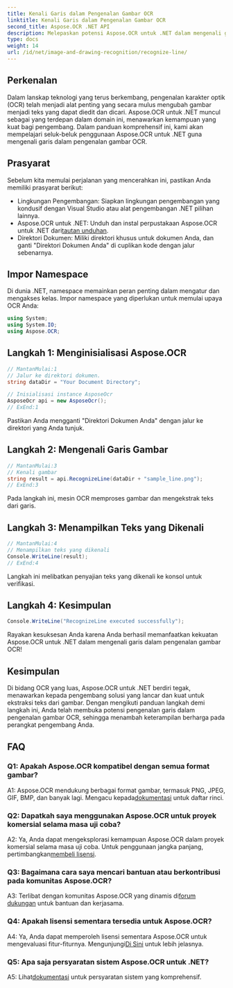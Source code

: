```yaml
---
title: Kenali Garis dalam Pengenalan Gambar OCR
linktitle: Kenali Garis dalam Pengenalan Gambar OCR
second_title: Aspose.OCR .NET API
description: Melepaskan potensi Aspose.OCR untuk .NET dalam mengenali garis dalam pengenalan gambar OCR. Panduan pengembang untuk ekstraksi teks tanpa hambatan dari gambar.
type: docs
weight: 14
url: /id/net/image-and-drawing-recognition/recognize-line/
---
```

## Perkenalan

Dalam lanskap teknologi yang terus berkembang, pengenalan karakter optik (OCR) telah menjadi alat penting yang secara mulus mengubah gambar menjadi teks yang dapat diedit dan dicari. Aspose.OCR untuk .NET muncul sebagai yang terdepan dalam domain ini, menawarkan kemampuan yang kuat bagi pengembang. Dalam panduan komprehensif ini, kami akan mempelajari seluk-beluk penggunaan Aspose.OCR untuk .NET guna mengenali garis dalam pengenalan gambar OCR.

## Prasyarat

Sebelum kita memulai perjalanan yang mencerahkan ini, pastikan Anda memiliki prasyarat berikut:

- Lingkungan Pengembangan: Siapkan lingkungan pengembangan yang kondusif dengan Visual Studio atau alat pengembangan .NET pilihan lainnya.
-  Aspose.OCR untuk .NET: Unduh dan instal perpustakaan Aspose.OCR untuk .NET dari[tautan unduhan](https://releases.aspose.com/ocr/net/).
- Direktori Dokumen: Miliki direktori khusus untuk dokumen Anda, dan ganti "Direktori Dokumen Anda" di cuplikan kode dengan jalur sebenarnya.

## Impor Namespace

Di dunia .NET, namespace memainkan peran penting dalam mengatur dan mengakses kelas. Impor namespace yang diperlukan untuk memulai upaya OCR Anda:

```csharp
using System;
using System.IO;
using Aspose.OCR;
```

## Langkah 1: Menginisialisasi Aspose.OCR

```csharp
// MantanMulai:1
// Jalur ke direktori dokumen.
string dataDir = "Your Document Directory";

// Inisialisasi instance AsposeOcr
AsposeOcr api = new AsposeOcr();
// ExEnd:1
```

Pastikan Anda mengganti "Direktori Dokumen Anda" dengan jalur ke direktori yang Anda tunjuk.

## Langkah 2: Mengenali Garis Gambar

```csharp
// MantanMulai:3
// Kenali gambar
string result = api.RecognizeLine(dataDir + "sample_line.png");
// ExEnd:3
```

Pada langkah ini, mesin OCR memproses gambar dan mengekstrak teks dari garis.

## Langkah 3: Menampilkan Teks yang Dikenali

```csharp
// MantanMulai:4
// Menampilkan teks yang dikenali
Console.WriteLine(result);
// ExEnd:4
```

Langkah ini melibatkan penyajian teks yang dikenali ke konsol untuk verifikasi.

## Langkah 4: Kesimpulan

```csharp
Console.WriteLine("RecognizeLine executed successfully");
```

Rayakan kesuksesan Anda karena Anda berhasil memanfaatkan kekuatan Aspose.OCR untuk .NET dalam mengenali garis dalam pengenalan gambar OCR!

## Kesimpulan

Di bidang OCR yang luas, Aspose.OCR untuk .NET berdiri tegak, menawarkan kepada pengembang solusi yang lancar dan kuat untuk ekstraksi teks dari gambar. Dengan mengikuti panduan langkah demi langkah ini, Anda telah membuka potensi pengenalan garis dalam pengenalan gambar OCR, sehingga menambah keterampilan berharga pada perangkat pengembang Anda.

## FAQ

### Q1: Apakah Aspose.OCR kompatibel dengan semua format gambar?

 A1: Aspose.OCR mendukung berbagai format gambar, termasuk PNG, JPEG, GIF, BMP, dan banyak lagi. Mengacu kepada[dokumentasi](https://reference.aspose.com/ocr/net/) untuk daftar rinci.

### Q2: Dapatkah saya menggunakan Aspose.OCR untuk proyek komersial selama masa uji coba?

 A2: Ya, Anda dapat mengeksplorasi kemampuan Aspose.OCR dalam proyek komersial selama masa uji coba. Untuk penggunaan jangka panjang, pertimbangkan[membeli lisensi](https://purchase.aspose.com/buy).

### Q3: Bagaimana cara saya mencari bantuan atau berkontribusi pada komunitas Aspose.OCR?

 A3: Terlibat dengan komunitas Aspose.OCR yang dinamis di[forum dukungan](https://forum.aspose.com/c/ocr/16) untuk bantuan dan kerjasama.

### Q4: Apakah lisensi sementara tersedia untuk Aspose.OCR?

A4: Ya, Anda dapat memperoleh lisensi sementara Aspose.OCR untuk mengevaluasi fitur-fiturnya. Mengunjungi[Di Sini](https://purchase.aspose.com/temporary-license/) untuk lebih jelasnya.

### Q5: Apa saja persyaratan sistem Aspose.OCR untuk .NET?

 A5: Lihat[dokumentasi](https://reference.aspose.com/ocr/net/) untuk persyaratan sistem yang komprehensif.